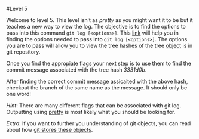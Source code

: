 #Level 5

Welcome to level 5.
This level isn’t as *pretty* as you might want it to be but it teaches a new way to view the log.
The objective is to find the options to pass into this command `git log [<options>]`. 
This [link](http://git-scm.com/docs/git-log) will help you in finding the options needed to pass into `git log [<options>]`.
The options you are to pass will allow you to view the tree hashes of the tree [object](https://git-scm.com/book/en/v2/Git-Internals-Git-Objects) is in git repository.

Once you find the appropiate flags your next step is to use them to find the commit message associated with the tree hash *3331d0b*.

After finding the correct commit message assicaited with the above hash, checkout the branch of the same name as the message.
It should only be one word!

*Hint*: There are many different flags that can be associated with git log. 
Outputting using [pretty](https://git-scm.com/book/en/v2/Git-Basics-Viewing-the-Commit-History) is most likely what you should be looking for.

*Extra*: If you want to further you understanding of git objects, you can read about how [git stores these objects](http://alblue.bandlem.com/2011/08/git-tip-of-week-objects.html).

